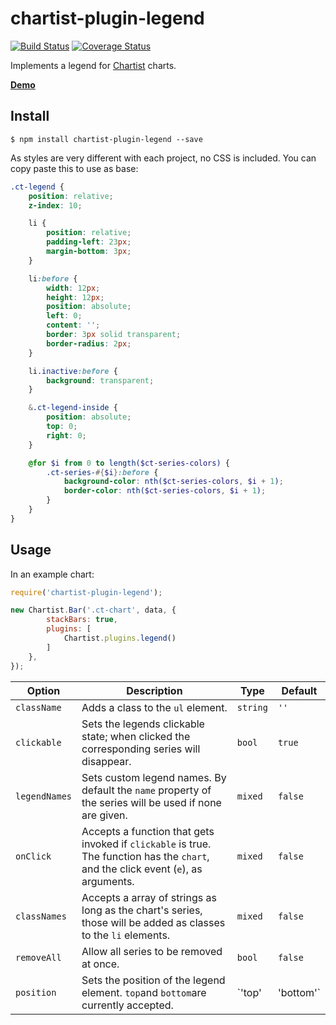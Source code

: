 # chartist-plugin-legend

[![Build Status](https://travis-ci.org/CodeYellowBV/chartist-plugin-legend.svg?branch=master)](https://travis-ci.org/CodeYellowBV/chartist-plugin-legend)
[![Coverage Status](https://coveralls.io/repos/github/CodeYellowBV/chartist-plugin-legend/badge.svg?branch=master)](https://coveralls.io/github/CodeYellowBV/chartist-plugin-legend?branch=master)

Implements a legend for [Chartist](https://github.com/gionkunz/chartist-js) charts.

**[Demo](https://codeyellowbv.github.io/chartist-plugin-legend/)**

## Install

```
$ npm install chartist-plugin-legend --save
```

As styles are very different with each project, no CSS is included. You can copy paste this to use as base:

```scss
.ct-legend {
    position: relative;
    z-index: 10;

    li {
        position: relative;
        padding-left: 23px;
        margin-bottom: 3px;
    }

    li:before {
        width: 12px;
        height: 12px;
        position: absolute;
        left: 0;
        content: '';
        border: 3px solid transparent;
        border-radius: 2px;
    }

    li.inactive:before {
        background: transparent;
    }

    &.ct-legend-inside {
        position: absolute;
        top: 0;
        right: 0;
    }

    @for $i from 0 to length($ct-series-colors) {
        .ct-series-#{$i}:before {
            background-color: nth($ct-series-colors, $i + 1);
            border-color: nth($ct-series-colors, $i + 1);
        }
    }
}
```

## Usage

In an example chart:

```js
require('chartist-plugin-legend');

new Chartist.Bar('.ct-chart', data, {
        stackBars: true,
        plugins: [
            Chartist.plugins.legend()
        ]
    },
});
```

| __Option__ | __Description__ | __Type__ | __Default__ |
| ---        | ---             | ---      | ---         |
| `className` | Adds a class to the `ul` element. | `string` | `''` |
| `clickable` | Sets the legends clickable state; when clicked the corresponding series will disappear. | `bool` | `true` |
| `legendNames` | Sets custom legend names. By default the `name` property of the series will be used if none are given. | `mixed` | `false` |
| `onClick` | Accepts a function that gets invoked if `clickable` is true. The function has the `chart`, and the click event (`e`), as arguments. | `mixed` | `false` |
| `classNames` | Accepts a array of strings as long as the chart's series, those will be added as classes to the `li` elements. | `mixed` | `false` |
| `removeAll` | Allow all series to be removed at once. | `bool` | `false` |
| `position` | Sets the position of the legend element. `top`and `bottom`are currently accepted. | `'top'|'bottom'` | `'top'` |
